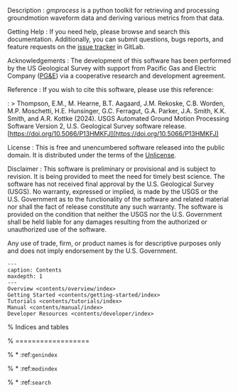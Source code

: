 
Description
: *gmprocess* is a python toolkit for retrieving and processing groundmotion 
  waveform data and deriving various metrics from that data.


Getting Help
: If you need help, please  browse and search this documentation. Additionally,
  you can submit questions, bugs reports, and feature requests on the 
  [issue tracker](https://code.usgs.gov/ghsc/esi/groundmotion-processing/-/issues) in GitLab.


Acknowledgements
: The development of this software has been performed by the US Geological 
  Survey with support from Pacific Gas and Electric Company 
  ([PG&E](http://www.pge.com/)) via a cooperative research and development 
  agreement. 


Reference
: If you wish to cite this software, please use this reference:

: > Thompson, E.M., M. Hearne, B.T. Aagaard, J.M. Rekoske, C.B. Worden, M.P. Moschetti, H.E. Hunsinger, G.C. Ferragut, G.A. Parker, J.A. Smith, K.K. Smith, and A.R. Kottke (2024). USGS Automated Ground Motion Processing Software Version 2, U.S. Geological Survey software release. [https://doi.org/10.5066/P13HMKFJ](https://doi.org/10.5066/P13HMKFJ)


License
: This is free and unencumbered software released into the public domain. It is
  distributed under the terms of the [Unlicense](http://unlicense.org/).


Disclaimer
: This software is preliminary or provisional and is subject to revision. It
  is being provided to meet the need for timely best science. The software
  has not received final approval by the U.S. Geological Survey (USGS). No 
  warranty, expressed or implied, is made by the USGS or the U.S. Government
  as to the functionality of the software and related material nor shall the 
  fact of release constitute any such warranty. The software is provided on
  the condition that neither the USGS nor the U.S. Government shall be held
  liable for any damages resulting from the authorized or unauthorized use of
  the software.

  Any use of trade, firm, or product names is for descriptive purposes only 
  and does not imply endorsement by the U.S. Government.


```{toctree}
---
caption: Contents
maxdepth: 1
---
Overview <contents/overview/index>
Getting Started <contents/getting-started/index>
Tutorials <contents/tutorials/index>
Manual <contents/manual/index>
Developer Resources <contents/developer/index>
```

% Indices and tables

% ==================

% * :ref:`genindex`

% * :ref:`modindex`

% * :ref:`search`
